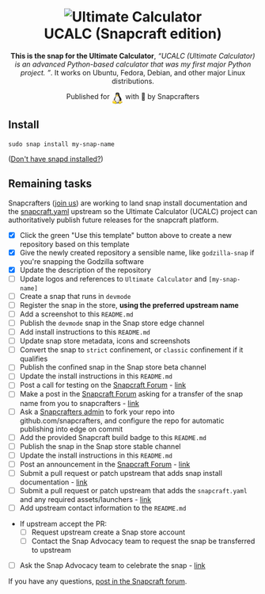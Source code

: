 <!-- Go to your favorite text editor, and find and replace the term:
Ultimate Calculator
with the name of your snap, in either snake_case or snake-case !--> 
<h1 align="center">
  <img src="https://avatars1.githubusercontent.com/u/29598503?v=3&s=256" alt="Ultimate Calculator">
  <br />
  UCALC (Snapcraft edition)
</h1>

<p align="center"><b>This is the snap for the Ultimate Calculator</b>, <i>“UCALC (Ultimate Calculator) is an advanced Python-based calculator that was my first major Python project. ”</i>. It works on Ubuntu, Fedora, Debian, and other major Linux distributions.</p>

<!-- Uncomment and modify this when you are provided a build status badge
<p align="center">
<a href="https://snapcraft.io/my-snap-name">
  <img alt="enpass" src="https://snapcraft.io/my-snap-name/badge.svg" />
</a>
<a href="https://snapcraft.io/my-snap-name">
  <img alt="enpass" src="https://snapcraft.io/my-snap-name/trending.svg?name=0" />
</a>
</p>
-->

<!-- Uncomment and modify this when you have a screenshot
![my-snap-name](screenshot.png?raw=true "my-snap-name")
-->

<p align="center">Published for <img src="https://raw.githubusercontent.com/anythingcodes/slack-emoji-for-techies/gh-pages/emoji/tux.png" align="top" width="24" /> with 💝 by Snapcrafters</p>

## Install

    sudo snap install my-snap-name

<!-- Uncomment and modify this when your snap is available on the store
[![Get it from the Snap Store](https://snapcraft.io/static/images/badges/en/snap-store-white.svg)](https://snapcraft.io/my-snap-name)
-->

([Don't have snapd installed?](https://snapcraft.io/docs/core/install))

## Remaining tasks
<!-- Uncomment and modify this when you have a screenshot
![my-snap-name](screenshot.png?raw=true "my-snap-name")
-->

Snapcrafters ([join us](https://forum.snapcraft.io/t/join-snapcrafters/1325)) 
are working to land snap install documentation and
the [snapcraft.yaml](https://github.com/snapcrafters/fork-and-rename-me/blob/master/snap/snapcraft.yaml)
upstream so the Ultimate Calculator (UCALC) project can authoritatively publish future releases for the snapcraft platform.

  - [x] Click the green "Use this template" button above to create a new repository based on this template
  - [x] Give the newly created repository a sensible name, like `godzilla-snap` if you're snapping the Godzilla software
  - [x] Update the description of the repository
  - [ ] Update logos and references to `Ultimate Calculator` and `[my-snap-name]`
  - [ ] Create a snap that runs in `devmode`
  - [ ] Register the snap in the store, **using the preferred upstream name**
  - [ ] Add a screenshot to this `README.md`
  - [ ] Publish the `devmode` snap in the Snap store edge channel
  - [ ] Add install instructions to this `README.md`
  - [ ] Update snap store metadata, icons and screenshots
  - [ ] Convert the snap to `strict` confinement, or `classic` confinement if it qualifies
  - [ ] Publish the confined snap in the Snap store beta channel
  - [ ] Update the install instructions in this `README.md`
  - [ ] Post a call for testing on the [Snapcraft Forum](https://forum.snapcraft.io) - [link]()
  - [ ] Make a post in the [Snapcraft Forum](https://forum.snapcraft.io) asking for a transfer of the snap name from you to snapcrafters - [link]()
  - [ ] Ask a [Snapcrafters admin](https://github.com/orgs/snapcrafters/people?query=%20role%3Aowner) to fork your repo into github.com/snapcrafters, and configure the repo for automatic publishing into edge on commit
  - [ ] Add the provided Snapcraft build badge to this `README.md`
  - [ ] Publish the snap in the Snap store stable channel
  - [ ] Update the install instructions in this `README.md`
  - [ ] Post an announcement in the [Snapcraft Forum](https://forum.snapcraft.io) - [link]()
  - [ ] Submit a pull request or patch upstream that adds snap install documentation - [link]()
  - [ ] Submit a pull request or patch upstream that adds the `snapcraft.yaml` and any required assets/launchers - [link]()
  - [ ] Add upstream contact information to the `README.md`  
  - If upstream accept the PR:
    - [ ] Request upstream create a Snap store account
    - [ ] Contact the Snap Advocacy team to request the snap be transferred to upstream
  - [ ] Ask the Snap Advocacy team to celebrate the snap - [link]()

If you have any questions, [post in the Snapcraft forum](https://forum.snapcraft.io).

<!--
## The Snapcrafters

| [![Your Name](https://gravatar.com/avatar/bc0bced65e963eb5c3a16cab8b004431/?s=128)](https://github.com/yourname/) |
| :---: |
| [Your Name](https://github.com/yourname/) |
--> 

<!-- Uncomment and modify this when you have upstream contacts
## Upstream

| [![Upstream Name](https://gravatar.com/avatar/bc0bced65e963eb5c3a16cab8b004431?s=128)](https://github.com/upstreamname) |
| :---: |
| [Upstream Name](https://github.com/upstreamname) |
-->
